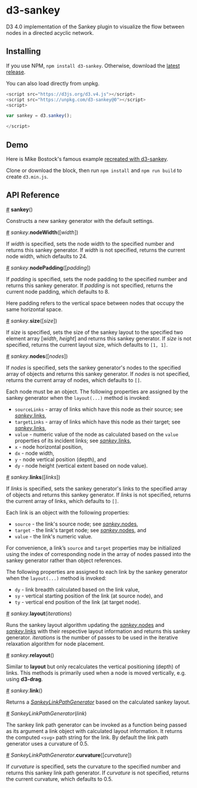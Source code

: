 # d3-sankey

D3 4.0 implementation of the Sankey plugin to visualize the flow between nodes in a directed acyclic network.

## Installing

If you use NPM, `npm install d3-sankey`. Otherwise, download the [latest release](https://github.com/d3/d3-sankey/releases/latest).

You can also load directly from unpkg.

```javascript
<script src="https://d3js.org/d3.v4.js"></script>
<script src="https://unpkg.com/d3-sankey@0"></script>
<script>

var sankey = d3.sankey();

</script>
```

## Demo
Here is Mike Bostock's famous example [recreated with d3-sankey](https://bl.ocks.org/arankek/9ada4c74a87b57ae7308).

Clone or download the block, then run `npm install` and `npm run build` to create `d3.min.js`.

## API Reference

<a href="#sankey" name="sankey">#</a> <b>sankey</b>()

Constructs a new sankey generator with the default settings.

<a name="sankey_nodeWidth" href="#sankey_nodeWidth">#</a> <i>sankey</i>.<b>nodeWidth</b>([<i>width</i>])

If <i>width</i> is specified, sets the node width to the specified number and returns this sankey generator. If <i>width</i> is not specified, returns the current node width, which defaults to 24.

<a name="sankey_nodePadding" href="#sankey_nodePadding">#</a> <i>sankey</i>.<b>nodePadding</b>([<i>padding</i>])

If <i>padding</i> is specified, sets the node padding to the specified number and returns this sankey generator. If <i>padding</i> is not specified, returns the current node padding, which defaults to 8.

Here padding refers to the vertical space between nodes that occupy the same horizontal space.

<a name="sankey_size" href="#sankey_size">#</a> <i>sankey</i>.<b>size</b>([<i>size</i>])

If <i>size</i> is specified, sets the size of the sankey layout to the specified two element array [*width*, *height*] and returns this sankey generator. If <i>size</i> is not specified, returns the current layout size, which defaults to `[1, 1]`.

<a name="sankey_nodes" href="#sankey_nodes">#</a> <i>sankey</i>.<b>nodes</b>([<i>nodes</i>])

If <i>nodes</i> is specified, sets the sankey generator's nodes to the specified array of objects and returns this sankey generator. If <i>nodes</i> is not specified, returns the current array of nodes, which defaults to `[]`.

Each node must be an object. The following properties are assigned by the sankey generator when the `layout(...)` method is invoked:

* `sourceLinks` - array of links which have this node as their source; see [*sankey*.links](#sankey_links),
* `targetLinks` - array of links which have this node as their target; see [*sankey*.links](#sankey_links),
* `value` - numeric value of the node as calculated based on the `value` properties of its incident links; see [*sankey*.links](#sankey_links),
* `x` - node horizontal position,
* `dx` - node width,
* `y` - node vertical position (depth), and
* `dy` - node height (vertical extent based on node value).

<a name="sankey_links" href="#sankey_links">#</a> <i>sankey</i>.<b>links</b>([<i>links</i>])

If <i>links</i> is specified, sets the sankey generator's links to the specified array of objects and returns this sankey generator. If <i>links</i> is not specified, returns the current array of links, which defaults to `[]`.

Each link is an object with the following properties:

* `source` - the link's source node; see [*sankey*.nodes](#sankey_nodes),
* `target` - the link's target node; see [*sankey*.nodes](#sankey_nodes), and
* `value` - the link's numeric value.

For convenience, a link’s `source` and `target` properties may be initialized using the index of corresponding node in the array of nodes passed into the sankey generator rather than object references.

The following properties are assigned to each link by the sankey generator when the `layout(...)` method is invoked:

* `dy` - link breadth calculated based on the link value,
* `sy` - vertical starting position of the link (at source node), and
* `ty` - vertical end position of the link (at target node).

<a name="sankey_layout" href="#sankey_layout">#</a> <i>sankey</i>.<b>layout</b>(<i>iterations</i>)

Runs the sankey layout algorithm updating the [*sankey*.nodes](#sankey_nodes) and [*sankey*.links](#sankey_links) with their respective layout information and returns this sankey generator.
<i>iterations</i> is the number of passes to be used in the iterative relaxation algorithm for node placement.

<a name="sankey_relayout" href="#sankey_relayout">#</a> <i>sankey</i>.<b>relayout</b>()

Similar to <b>layout</b> but only recalculates the vertical positioning (depth) of links. This methods is primarily used when a node is moved vertically, e.g. using  **d3-drag**.

<a name="sankey_link" href="#sankey_link">#</a> <i>sankey</i>.<b>link</b>()

Returns a [*SankeyLinkPathGenerator*](#sankey_path_gen) based on the calculated sankey layout.

<a name="sankey_path_gen" href="#sankey_path_gen">#</a> <i>SankeyLinkPathGenerator</i>(<i>link</i>)

The sankey link path generator can be invoked as a function being passed as its argument a link object with calculated layout information.
It returns the computed `<svg>` path string for the link. By default the link path generator uses a curvature of 0.5.

<a name="sankey_path_gen_curvature" href="#sankey_path_gen_curvature">#</a> <i>SankeyLinkPathGenerator</i>.<b>curvature</b>([<i>curvature</i>])

If <i>curvature</i> is specified, sets the curvature to the specified number and returns this sankey link path generator. If <i>curvature</i> is not specified, returns the current curvature, which defaults to 0.5.

